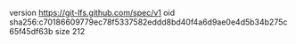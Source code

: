 version https://git-lfs.github.com/spec/v1
oid sha256:c70186609779ec78f5337582eddd8bd40f4a6d9ae0e4d5b34b275c65f45df63b
size 212
